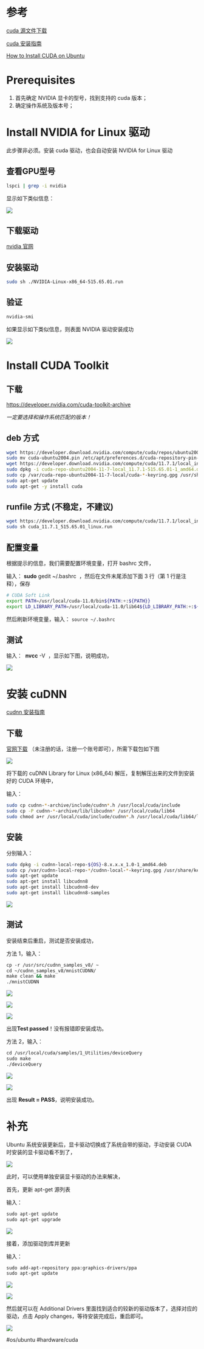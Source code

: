 # 参考
[cuda 源文件下载](https://developer.nvidia.com/cuda-toolkit-archive)

[cuda 安装指南](https://docs.nvidia.com/cuda/cuda-installation-guide-linux/index.html)

[How to Install CUDA on Ubuntu](https://linuxhint.com/install-cuda-ubuntu/#a2)

# Prerequisites
1. 首先确定 NVIDIA 显卡的型号，找到支持的 cuda 版本；
2. 确定操作系统及版本号；

# Install NVIDIA for Linux 驱动
此步骤非必须。安装 cuda 驱动，也会自动安装 NVIDIA for Linux 驱动
## 查看GPU型号
```bash
lspci | grep -i nvidia
```
显示如下类似信息：

![](https://linuxhint.com/wp-content/uploads/2022/02/word-image-801.png)

## 下载驱动
[nvidia 官网](https://www.nvidia.cn/Download/index.aspx?lang=cn)

## 安装驱动
```bash
sudo sh ./NVIDIA-Linux-x86_64-515.65.01.run
```

## 验证
```bash
nvidia-smi
```
如果显示如下类似信息，则表面 NVIDIA 驱动安装成功

![](https://s2.51cto.com/images/blog/202104/25/9cc4833b78d2f90d47ff5abc8907a432.png?x-oss-process=image/watermark,size_16,text_QDUxQ1RP5Y2a5a6i,color_FFFFFF,t_30,g_se,x_10,y_10,shadow_20,type_ZmFuZ3poZW5naGVpdGk=/resize,m_fixed,w_1184)

# Install CUDA Toolkit
## 下载
https://developer.nvidia.com/cuda-toolkit-archive

*一定要选择和操作系统匹配的版本！*

## deb 方式
```bash
wget https://developer.download.nvidia.com/compute/cuda/repos/ubuntu2004/x86_64/cuda-ubuntu2004.pin
sudo mv cuda-ubuntu2004.pin /etc/apt/preferences.d/cuda-repository-pin-600
wget https://developer.download.nvidia.com/compute/cuda/11.7.1/local_installers/cuda-repo-ubuntu2004-11-7-local_11.7.1-515.65.01-1_amd64.deb
sudo dpkg -i cuda-repo-ubuntu2004-11-7-local_11.7.1-515.65.01-1_amd64.deb
sudo cp /var/cuda-repo-ubuntu2004-11-7-local/cuda-*-keyring.gpg /usr/share/keyrings/
sudo apt-get update
sudo apt-get -y install cuda
```

## runfile 方式 (不稳定，不建议)
```bash
wget https://developer.download.nvidia.com/compute/cuda/11.7.1/local_installers/cuda_11.7.1_515.65.01_linux.run
sudo sh cuda_11.7.1_515.65.01_linux.run

```

## 配置变量
根据提示的信息，我们需要配置环境变量，打开 bashrc 文件，

输入： **sudo** gedit ~/.bashrc  ，然后在文件末尾添加下面 3 行（第 1 行是注释），保存
```bash
# CUDA Soft Link
export PATH=/usr/local/cuda-11.0/bin${PATH:+:${PATH}}
export LD_LIBRARY_PATH=/usr/local/cuda-11.0/lib64${LD_LIBRARY_PATH:+:${LD_LIBRARY_PATH}}
```

然后刷新环境变量，输入： `source ~/.bashrc `

## 测试

输入：  **nvcc** -V  ，显示如下图，说明成功，

![](https://img2020.cnblogs.com/blog/1585117/202011/1585117-20201111220938726-1559799783.png)

# 安装 cuDNN
 [cudnn 安装指南](https://docs.nvidia.com/deeplearning/cudnn/install-guide/index.html)

## 下载
 [官网下载](https://developer.nvidia.com/rdp/cudnn-download?spm=a2c4e.10696291.0.0.1df819a4HJWSTe) （未注册的话，注册一个账号即可），所需下载包如下图

![](https://img2020.cnblogs.com/blog/1585117/202011/1585117-20201111221717195-581926566.png)

将下载的 cuDNN Library for Linux (x86_64) 解压，复制解压出来的文件到安装好的 CUDA 环境中，

输入：
```bash
sudo cp cudnn-*-archive/include/cudnn*.h /usr/local/cuda/include 
sudo cp -P cudnn-*-archive/lib/libcudnn* /usr/local/cuda/lib64 
sudo chmod a+r /usr/local/cuda/include/cudnn*.h /usr/local/cuda/lib64/libcudnn*
```

## 安装

分别输入：
```bash
sudo dpkg -i cudnn-local-repo-${OS}-8.x.x.x_1.0-1_amd64.deb 
sudo cp /var/cudnn-local-repo-*/cudnn-local-*-keyring.gpg /usr/share/keyrings/
sudo apt-get update
sudo apt-get install libcudnn8
sudo apt-get install libcudnn8-dev
sudo apt-get install libcudnn8-samples
```

![](https://img2020.cnblogs.com/blog/1585117/202011/1585117-20201111224322498-1199988350.png)

## 测试
安装结束后重启，测试是否安装成功，

方法 1，输入：
```bash
cp -r /usr/src/cudnn_samples_v8/ ~  
cd ~/cudnn_samples_v8/mnistCUDNN/  
make clean && make 
./mnistCUDNN
```

![](https://img2020.cnblogs.com/blog/1585117/202011/1585117-20201111225740276-1470072201.png)

![](https://img2020.cnblogs.com/blog/1585117/202011/1585117-20201111230450646-785854793.png)

![](https://img2020.cnblogs.com/blog/1585117/202011/1585117-20201111230744878-482929379.png)

出现**Test passed**！没有报错即安装成功。

方法 2，输入：
```bash
cd /usr/local/cuda/samples/1_Utilities/deviceQuery  
sudo make  
./deviceQuery
```

![](https://img2020.cnblogs.com/blog/1585117/202011/1585117-20201111231046806-844735961.png)

![](https://img2020.cnblogs.com/blog/1585117/202011/1585117-20201111231333629-694506473.png)

出现 **Result = PASS**，说明安装成功。

# 补充

Ubuntu 系统安装更新后，显卡驱动切换成了系统自带的驱动，手动安装 CUDA 时安装的显卡驱动看不到了，

![](https://img2020.cnblogs.com/blog/1585117/202011/1585117-20201112222521729-1866813411.png)

此时，可以使用单独安装显卡驱动的办法来解决，

首先，更新 apt-get 源列表

输入：
```bash
sudo apt-get update
sudo apt-get upgrade
```

![](https://img2020.cnblogs.com/blog/1585117/202011/1585117-20201112223454416-1836147113.png)

接着，添加驱动到库并更新

输入：
```bash
sudo add-apt-repository ppa:graphics-drivers/ppa  
sudo apt-get update  
```

![](https://img2020.cnblogs.com/blog/1585117/202011/1585117-20201112223932049-183758394.png)

![](https://img2020.cnblogs.com/blog/1585117/202011/1585117-20201112223948462-815169907.png)

然后就可以在 Additional Drivers 里面找到适合的较新的驱动版本了，选择对应的驱动，点击 Apply changes，等待安装完成后，重启即可。

![](https://img2020.cnblogs.com/blog/1585117/202011/1585117-20201112224945049-2020079486.png)

#os/ubuntu
#hardware/cuda

